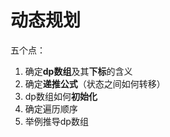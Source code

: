 # 动态规划

五个点：

1. 确定**dp数组**及其**下标**的含义
2. 确定**递推公式**（状态之间如何转移）
3. dp数组如何**初始化**
4. 确定遍历顺序
5. 举例推导dp数组
